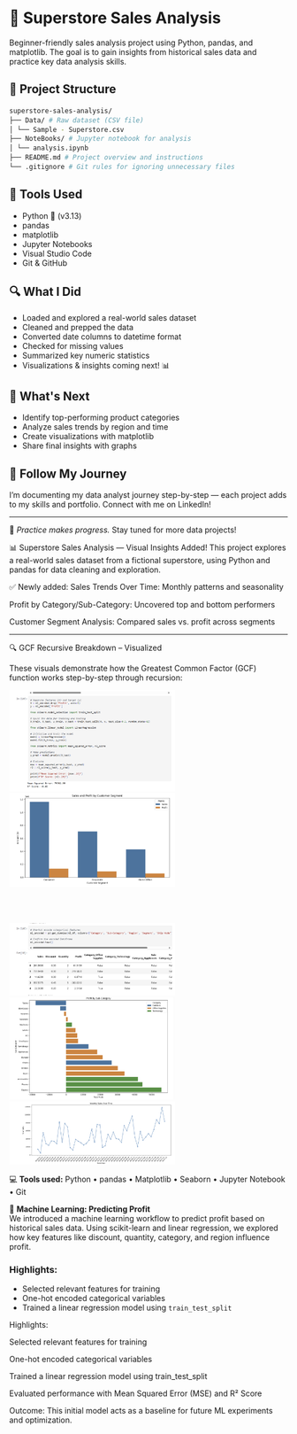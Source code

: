 # 🛒 Superstore Sales Analysis

Beginner-friendly sales analysis project using Python, pandas, and matplotlib. The goal is to gain insights from historical sales data and practice key data analysis skills.

## 📁 Project Structure

```bash
superstore-sales-analysis/
├── Data/ # Raw dataset (CSV file)
│ └── Sample - Superstore.csv
├── NoteBooks/ # Jupyter notebook for analysis
│ └── analysis.ipynb
├── README.md # Project overview and instructions
└── .gitignore # Git rules for ignoring unnecessary files
```

## 🧰 Tools Used

- Python 🐍 (v3.13)
- pandas
- matplotlib
- Jupyter Notebooks
- Visual Studio Code
- Git & GitHub

## 🔍 What I Did

- Loaded and explored a real-world sales dataset
- Cleaned and prepped the data
- Converted date columns to datetime format
- Checked for missing values
- Summarized key numeric statistics
- Visualizations & insights coming next! 📊

## 📌 What's Next

- Identify top-performing product categories
- Analyze sales trends by region and time
- Create visualizations with matplotlib
- Share final insights with graphs

## 🚀 Follow My Journey

I’m documenting my data analyst journey step-by-step — each project adds to my skills and portfolio. Connect with me on LinkedIn!

---

🧠 *Practice makes progress.* Stay tuned for more data projects!

📊 Superstore Sales Analysis — Visual Insights Added!
This project explores a real-world sales dataset from a fictional superstore, using Python and pandas for data cleaning and exploration.

✅ Newly added:
Sales Trends Over Time: Monthly patterns and seasonality

Profit by Category/Sub-Category: Uncovered top and bottom performers

Customer Segment Analysis: Compared sales vs. profit across segments

---

🔍 GCF Recursive Breakdown – Visualized

These visuals demonstrate how the Greatest Common Factor (GCF) function works step-by-step through recursion:

<div align="left">
  <img src="Data/Images/gcf_1.png" width="300"/>
  <img src="Data/Images/gcf_3.png" width="300"/>
</div>

<br><br>

<div align="left">
  <img src="Data/Images/gcf_2.png" width="300"/>
  <img src="Data/Images/gcf_4.png" width="300"/>
  <img src="Data/Images/gcf_5.png" width="300"/>
</div>



💻 **Tools used:** Python • pandas • Matplotlib • Seaborn • Jupyter Notebook • Git

🧠 **Machine Learning: Predicting Profit**  
We introduced a machine learning workflow to predict profit based on historical sales data. Using scikit-learn and linear regression, we explored how key features like discount, quantity, category, and region influence profit.

### Highlights:
- Selected relevant features for training  
- One-hot encoded categorical variables  
- Trained a linear regression model using `train_test_split`


Highlights:

Selected relevant features for training

One-hot encoded categorical variables

Trained a linear regression model using train_test_split

Evaluated performance with Mean Squared Error (MSE) and R² Score

Outcome:
This initial model acts as a baseline for future ML experiments and optimization.

